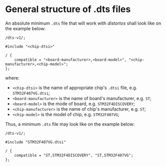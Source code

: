 General structure of .dts files
===============================

An absolute minimum `.dts` file that will work with *distortos* shall look like on the example below:

```
/dts-v1/;

#include "<chip-dtsi>"

/ {
	compatible = "<board-manufacturer>,<board-model>", "<chip-manufacturer>,<chip-model>";
};

```

where:
- `<chip-dtsi>` is the name of appropriate chip's `.dtsi` file, e.g. `STM32F407VG.dtsi`;
- `<board-manufacturer>` is the name of board's manufacturer, e.g. `ST`;
- `<board-model>` is the mode of board, e.g. `STM32F4DISCOVERY`;
- `<chip-manufacturer>` is the name of chip's manufacturer, e.g. `ST`;
- `<chip-model>` is the model of chip, e.g. `STM32F407VG`;

Thus, a minimum `.dts` file may look like on the example below:

```
/dts-v1/;

#include "STM32F407VG.dtsi"

/ {
	compatible = "ST,STM32F4DISCOVERY", "ST,STM32F407VG";
};
```
